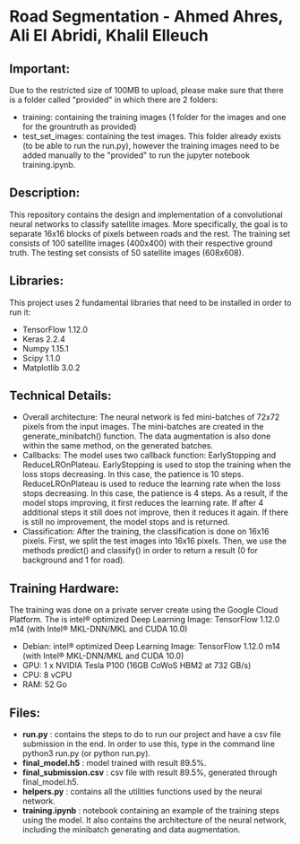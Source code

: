 # Road Segmentation - Ahmed Ahres, Ali El Abridi, Khalil Elleuch

## Important:
Due to the restricted size of 100MB to upload, please make sure that there is a folder called "provided" in which there are 2 folders:

- training: containing the training images (1 folder for the images and one for the grountruth as provided)
- test_set_images: containing the test images. This folder already exists (to be able to run the run.py), however the training images need to be added manually to the "provided" to run the jupyter notebook training.ipynb.

## Description: 

This repository contains the design and implementation of a convolutional neural networks to classify satellite images. More specifically, the goal is to separate 16x16 blocks of pixels between roads and the rest. 
The training set consists of 100 satellite images (400x400) with their respective ground truth. The testing set consists of 50 satellite images (608x608).

## Libraries: 
This project uses 2 fundamental libraries that need to be installed in order to run it:
- TensorFlow 1.12.0
- Keras 2.2.4
- Numpy 1.15.1
- Scipy 1.1.0
- Matplotlib 3.0.2

## Technical Details: 
- Overall architecture: The neural network is fed mini-batches of 72x72 pixels from the input images. The mini-batches are created in the generate_minibatch() function. The data augmentation is also done within the same method, on the generated batches.
- Callbacks: The model uses two callback function: EarlyStopping and ReduceLROnPlateau. EarlyStopping is used to stop the training when the loss stops decreasing. In this case, the patience is 10 steps. ReduceLROnPlateau is used to reduce the learning rate when the loss stops decreasing. In this case, the patience is 4 steps. As a result, if the model stops improving, it first reduces the learning rate. If after 4 additional steps it still does not improve, then it reduces it again. If there is still no improvement, the model stops and is returned.
- Classification: After the training, the classification is done on 16x16 pixels. First, we split the test images into 16x16 pixels. Then, we use the methods predict() and classify() in order to return a result (0 for background and 1 for road).

## Training Hardware: 

The training was done on a private server create using the Google Cloud Platform. The is intel® optimized Deep Learning Image: TensorFlow 1.12.0 m14 (with Intel® MKL-DNN/MKL and CUDA 10.0)
- Debian:  intel® optimized Deep Learning Image: TensorFlow 1.12.0 m14 (with Intel® MKL-DNN/MKL and CUDA 10.0) 
- GPU: 1 x NVIDIA Tesla P100 (16GB CoWoS HBM2 at 732 GB/s)
- CPU: 8 vCPU
- RAM: 52 Go

## Files:
* **run.py** : contains the steps to do to run our project and have a csv file submission in the end. In order to use this, type in the command line python3 run.py (or python run.py). 
* **final_model.h5** : model trained with result 89.5%.
* **final_submission.csv** : csv file with result 89.5%, generated through final_model.h5.
* **helpers.py** : contains all the utilities functions used by the neural network.
* **training.ipynb** : notebook containing an example of the training steps using the model. It also contains the architecture of the neural network, including the minibatch generating and data augmentation.
